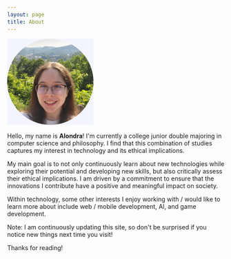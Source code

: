 ```yaml
---
layout: page
title: About
---
```


![Me](/images/circle.png)

Hello, my name is **Alondra**! I'm currently a college junior double majoring in computer science and philosophy. I find that this combination of studies captures my interest in technology and its ethical implications.

My main goal is to not only continuously learn about new technologies while exploring their potential and developing new skills, but also critically assess their ethical implications. I am driven by a commitment to ensure that the innovations I contribute have a positive and meaningful impact on society. 

Within technology, some other interests I enjoy working with / would like to learn more about include web / mobile development, AI, and game development. 

<p class="message">
  Note: I am continuously updating this site, so don't be surprised if you notice new things next time you visit!
</p>

Thanks for reading!
